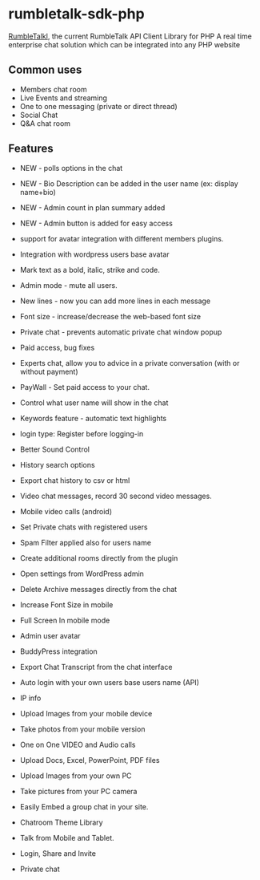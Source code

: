 # rumbletalk-sdk-php
[RumbleTalkl](https://rumbletalk.com), the current RumbleTalk API Client Library for PHP
A real time enterprise chat solution which can be integrated into any PHP website

## Common uses
* Members chat room
* Live Events and streaming
* One to one messaging (private or direct thread)
* Social Chat
* Q&A chat room

## Features
* NEW - polls options in the chat
* NEW - Bio Description can be added in the user name (ex: display name+bio)
* NEW - Admin count in plan summary added
* NEW - Admin button is added for easy access
* support for avatar integration with different members plugins.
* Integration with wordpress users base avatar

* Mark text as a bold, italic, strike and code.
* Admin mode - mute all users.
* New lines - now you can add more lines in each message
* Font size - increase/decrease the web-based font size
* Private chat - prevents automatic private chat window popup	

* Paid access, bug fixes
* Experts chat, allow you to advice in a private conversation (with or without payment)
* PayWall - Set paid access to your chat.
* Control what user name will show in the chat
* Keywords feature - automatic text highlights
* login type: Register before logging-in

* Better Sound Control
* History search options
* Export chat history to csv or html
* Video chat messages, record 30 second video messages.
* Mobile video calls (android)
* Set Private chats with registered users
* Spam Filter applied also for users name
* Create additional rooms directly from the plugin
* Open settings from WordPress admin
* Delete Archive messages directly from the chat 
* Increase Font Size in mobile

* Full Screen In mobile mode
* Admin user avatar
* BuddyPress integration
* Export Chat Transcript from the chat interface
* Auto login with your own users base users name (API)
* IP info

* Upload Images from your mobile device
* Take photos from your mobile version
* One on One VIDEO and Audio calls
* Upload Docs, Excel, PowerPoint, PDF files
* Upload Images from your own PC

* Take pictures from your PC camera
* Easily Embed a group chat in your site.
											 
* Chatroom Theme Library
* Talk from Mobile and Tablet.
* Login, Share and Invite
* Private chat

